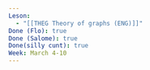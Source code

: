 ```yaml
---
Leson:
  - "[[THEG Theory of graphs (ENG)]]"
Done (Flo): true
Done (Salome): true
Done(silly cunt): true
Week: March 4-10
---
```

